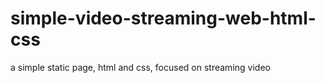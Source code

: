 # simple-video-streaming-web-html-css
a simple static page, html and css, focused on streaming video
